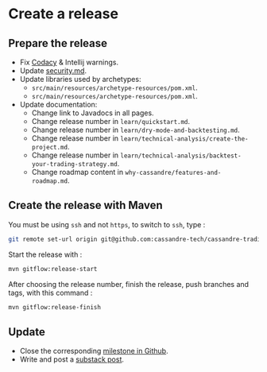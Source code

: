 # Create a release

## Prepare the release
* Fix [Codacy](https://app.codacy.com/gh/cassandre-tech/cassandre-trading-bot/issues) & Intellij warnings.
* Update [security.md](https://github.com/cassandre-tech/cassandre-trading-bot/blob/development/SECURITY.md).
* Update libraries used by archetypes:
  * `src/main/resources/archetype-resources/pom.xml`.
  * `src/main/resources/archetype-resources/pom.xml`.
* Update documentation:
  * Change link to Javadocs in all pages.
  * Change release number in `learn/quickstart.md`.
  * Change release number in `learn/dry-mode-and-backtesting.md`.
  * Change release number in `learn/technical-analysis/create-the-project.md`.
  * Change release number in `learn/technical-analysis/backtest-your-trading-strategy.md`.
  * Change roadmap content in `why-cassandre/features-and-roadmap.md`.

## Create the release with Maven
You must be using `ssh` and not `https`, to switch to `ssh`, type : 
```bash
git remote set-url origin git@github.com:cassandre-tech/cassandre-trading-bot.git
```

Start the release with :
```bash
mvn gitflow:release-start
```

After choosing the release number, finish the release, push branches and tags, with this command :
```bash
mvn gitflow:release-finish
```

## Update
* Close the corresponding [milestone in Github](https://github.com/cassandre-tech/cassandre-trading-bot/milestones).
* Write and post a [substack post](https://cassandre.substack.com/publish?utm_source=menu).
